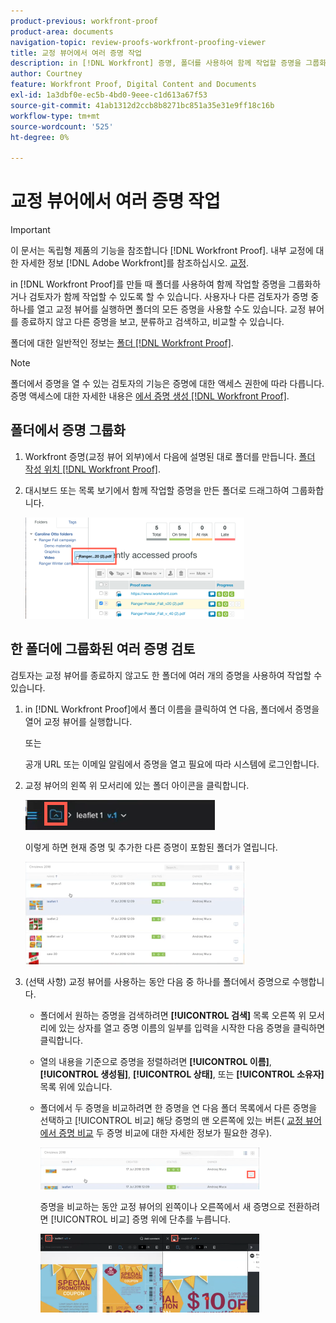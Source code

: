 ```yaml
---
product-previous: workfront-proof
product-area: documents
navigation-topic: review-proofs-workfront-proofing-viewer
title: 교정 뷰어에서 여러 증명 작업
description: in [!DNL Workfront] 증명, 폴더를 사용하여 함께 작업할 증명을 그룹화하거나 검토자가 함께 작업할 수 있습니다. 사용자나 다른 검토자가 증명 중 하나를 열고 교정 뷰어를 실행하면 폴더의 모든 증명을 사용할 수도 있습니다. 교정 뷰어를 종료하지 않고 다른 증명을 보고, 분류하고 검색하고, 비교할 수 있습니다.
author: Courtney
feature: Workfront Proof, Digital Content and Documents
exl-id: 1a3dbf0e-ec5b-4bd0-9eee-c1d613a67f53
source-git-commit: 41ab1312d2ccb8b8271bc851a35e31e9ff18c16b
workflow-type: tm+mt
source-wordcount: '525'
ht-degree: 0%

---
```


# 교정 뷰어에서 여러 증명 작업

>[!IMPORTANT]
>
>이 문서는 독립형 제품의 기능을 참조합니다 [!DNL Workfront Proof]. 내부 교정에 대한 자세한 정보 [!DNL Adobe Workfront]를 참조하십시오. [교정](../../../review-and-approve-work/proofing/proofing.md).

in [!DNL Workfront Proof]를 만들 때 폴더를 사용하여 함께 작업할 증명을 그룹화하거나 검토자가 함께 작업할 수 있도록 할 수 있습니다. 사용자나 다른 검토자가 증명 중 하나를 열고 교정 뷰어를 실행하면 폴더의 모든 증명을 사용할 수도 있습니다. 교정 뷰어를 종료하지 않고 다른 증명을 보고, 분류하고 검색하고, 비교할 수 있습니다.

폴더에 대한 일반적인 정보는 [폴더 [!DNL Workfront Proof]](../../../workfront-proof/wp-work-proofsfiles/organize-your-work/folders.md).

>[!NOTE]
>
>폴더에서 증명을 열 수 있는 검토자의 기능은 증명에 대한 액세스 권한에 따라 다릅니다. 증명 액세스에 대한 자세한 내용은 [에서 증명 생성 [!DNL Workfront Proof]](../../../workfront-proof/wp-work-proofsfiles/create-proofs-and-files/generate-proofs.md).

## 폴더에서 증명 그룹화

1. Workfront 증명(교정 뷰어 외부)에서 다음에 설명된 대로 폴더를 만듭니다. [폴더 작성 위치 [!DNL Workfront Proof]](../../../workfront-proof/wp-work-proofsfiles/organize-your-work/create-folders.md).
1. 대시보드 또는 목록 보기에서 함께 작업할 증명을 만든 폴더로 드래그하여 그룹화합니다.

   ![Drag_proof_to_folder.png](assets/drag-proof-to-folder-350x162.png)

## 한 폴더에 그룹화된 여러 증명 검토

검토자는 교정 뷰어를 종료하지 않고도 한 폴더에 여러 개의 증명을 사용하여 작업할 수 있습니다.

1. in [!DNL Workfront Proof]에서 폴더 이름을 클릭하여 연 다음, 폴더에서 증명을 열어 교정 뷰어를 실행합니다.

   또는

   공개 URL 또는 이메일 알림에서 증명을 열고 필요에 따라 시스템에 로그인합니다.

1. 교정 뷰어의 왼쪽 위 모서리에 있는 폴더 아이콘을 클릭합니다.

   ![Folder_icon_in_proofing_viewer.png](assets/folder-icon-in-proofing-viewer.png)

   이렇게 하면 현재 증명 및 추가한 다른 증명이 포함된 폴더가 열립니다.

   ![Folder_containing_증명_in_proofing_viewer.png](assets/folder-containing-proofs-in-proofing-viewer-350x164.png)

1. (선택 사항) 교정 뷰어를 사용하는 동안 다음 중 하나를 폴더에서 증명으로 수행합니다.

   * 폴더에서 원하는 증명을 검색하려면 **[!UICONTROL 검색]** 목록 오른쪽 위 모서리에 있는 상자를 열고 증명 이름의 일부를 입력을 시작한 다음 증명을 클릭하면 클릭합니다.
   * 열의 내용을 기준으로 증명을 정렬하려면 **[!UICONTROL 이름]**, **[!UICONTROL 생성됨]**, **[!UICONTROL 상태]**, 또는 **[!UICONTROL 소유자]** 목록 위에 있습니다.

   * 폴더에서 두 증명을 비교하려면 한 증명을 연 다음 폴더 목록에서 다른 증명을 선택하고 [!UICONTROL 비교] 해당 증명의 맨 오른쪽에 있는 버튼( [교정 뷰어에서 증명 비교](../../../workfront-proof/wp-work-proofsfiles/review-proofs-wpv/compare-proofs.md) 두 증명 비교에 대한 자세한 정보가 필요한 경우).

      ![compare_button_in_folder_list_in_proofing_viewer.png](assets/compare-button-350x67.png)

      증명을 비교하는 동안 교정 뷰어의 왼쪽이나 오른쪽에서 새 증명으로 전환하려면 [!UICONTROL 비교] 증명 위에 단추를 누릅니다.

      ![](assets/mceclip0-350x126.png)
